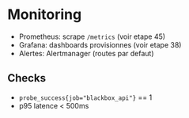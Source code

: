 # Monitoring

* Prometheus: scrape `/metrics` (voir etape 45)
* Grafana: dashboards provisionnes (voir etape 38)
* Alertes: Alertmanager (routes par defaut)

## Checks

* `probe_success{job="blackbox_api"}` == 1
* p95 latence < 500ms
